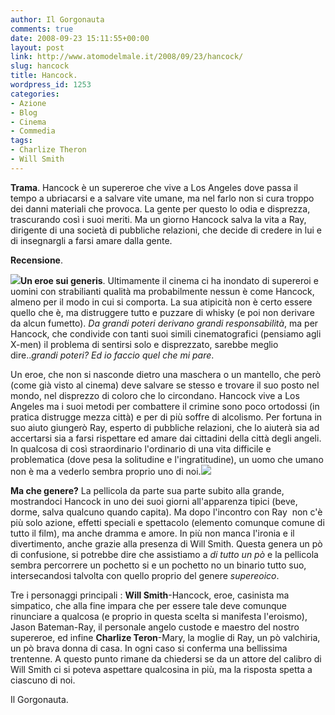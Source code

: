 ```yaml
---
author: Il Gorgonauta
comments: true
date: 2008-09-23 15:11:55+00:00
layout: post
link: http://www.atomodelmale.it/2008/09/23/hancock/
slug: hancock
title: Hancock.
wordpress_id: 1253
categories:
- Azione
- Blog
- Cinema
- Commedia
tags:
- Charlize Theron
- Will Smith
---
```


**Trama**. Hancock è un supereroe che vive a Los Angeles dove passa il tempo a ubriacarsi e a salvare vite umane, ma nel farlo non si cura troppo dei danni materiali che provoca. La gente per questo lo odia e disprezza, trascurando così i suoi meriti. Ma un giorno Hancock salva la vita a Ray, dirigente di una società di pubbliche relazioni, che decide di credere in lui e di insegnargli a farsi amare dalla gente.

**Recensione**.

![](http://www.atomodelmale.it/wp-content/uploads/2008/10/hancock-immagini-dal-film_mid-300x200.jpg)**Un eroe sui generis**. Ultimamente il cinema ci ha inondato di supereroi e uomini con strabilianti qualità ma probabilmente nessun è come Hancock, almeno per il modo in cui si comporta. La sua atipicità non è certo essere quello che è, ma distruggere tutto e puzzare di whisky (e poi non derivare da alcun fumetto). _Da grandi poteri derivano grandi responsabilità_, ma per Hancock, che condivide con tanti suoi simili cinematografici (pensiamo agli X-men) il problema di sentirsi solo e disprezzato, sarebbe meglio dire.._grandi poteri? Ed io faccio quel che mi pare_.

<!-- more -->


Un eroe, che non si nasconde dietro una maschera o un mantello, che però (come già visto al cinema) deve salvare se stesso e trovare il suo posto nel mondo, nel disprezzo di coloro che lo circondano. Hancock vive a Los Angeles ma i suoi metodi per combattere il crimine sono poco ortodossi (in pratica distrugge mezza città) e per di più soffre di alcolismo. Per fortuna in suo aiuto giungerò Ray, esperto di pubbliche relazioni, che lo aiuterà sia ad accertarsi sia a farsi rispettare ed amare dai cittadini della città degli angeli. In qualcosa di così straordinario l'ordinario di una vita difficile e problematica (dove pesa la solitudine e l'ingratitudine), un uomo che umano non è ma a vederlo sembra proprio uno di noi.![](http://www.atomodelmale.it/wp-content/uploads/2008/10/hancock-200x300.jpg)

**Ma che genere?** La pellicola da parte sua parte subito alla grande, mostrandoci Hancock in uno dei suoi giorni all'apparenza tipici (beve, dorme, salva qualcuno quando capita). Ma dopo l'incontro con Ray  non c'è più solo azione, effetti speciali e spettacolo (elemento comunque comune di tutto il film), ma anche dramma e amore. In più non manca l'ironia e il divertimento, anche grazie alla presenza di Will Smith. Questa genera un pò di confusione, si potrebbe dire che assistiamo a _di tutto un pò_ e la pellicola sembra percorrere un pochetto si e un pochetto no un binario tutto suo, intersecandosi talvolta con quello proprio del genere _supereoico_.

Tre i personaggi principali : **Will Smith**-Hancock, eroe, casinista ma simpatico, che alla fine impara che per essere tale deve comunque rinunciare a qualcosa (e proprio in questa scelta si manifesta l'eroismo), Jason Bateman-Ray, il personale angelo custode e maestro del nostro supereroe, ed infine **Charlize Teron**-Mary, la moglie di Ray, un pò valchiria, un pò brava donna di casa. In ogni caso si conferma una bellissima trentenne. A questo punto rimane da chiedersi se da un attore del calibro di Will Smith ci si poteva aspettare qualcosina in più, ma la risposta spetta a ciascuno di noi.

Il Gorgonauta.
